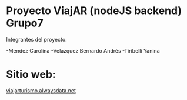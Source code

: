 # Proyecto ViajAR (nodeJS backend) Grupo7

Integrantes del proyecto:

-Mendez Carolina
-Velazquez Bernardo Andrés
-Tiribelli Yanina

# Sitio web:

[viajarturismo.alwaysdata.net](http://viajarturismo.alwaysdata.net/)